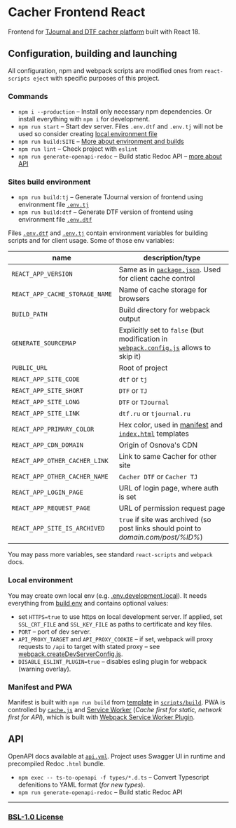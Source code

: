 # Cacher Frontend React

Frontend for [TJournal and DTF cacher platform](https://cacher.serguun42.ru) built with React 18.

## Configuration, building and launching

All configuration, npm and webpack scripts are modified ones from `react-scripts eject` with specific purposes of this project.

### Commands

- `npm i --production` – Install only necessary npm dependencies. Or install everything with `npm i` for development.
- `npm run start` – Start dev server. Files `.env.dtf` and `.env.tj` will not be used so consider creating [local environment file](#local-environment)
- `npm run build:SITE` – [More about environment and builds](#sites-build-environment)
- `npm run lint` – Check project with `eslint`
- `npm run generate-openapi-redoc` – Build static Redoc API – [more about API](#api)

### Sites build environment

- `npm run build:tj` – Generate TJournal version of frontend using environment file [`.env.tj`](./.env.tj)
- `npm run build:dtf` – Generate DTF version of frontend using environment file [`.env.dtf`](./.env.dtf)

Files [`.env.dtf`](./.env.dtf) and [`.env.tj`](./.env.tj) contain environment variables for building scripts and for client usage. Some of those env variables:

| name                           | description/type                                                                                                        |
| ------------------------------ | ----------------------------------------------------------------------------------------------------------------------- |
| `REACT_APP_VERSION`            | Same as in [`package.json`](./package.json). Used for client cache control                                              |
| `REACT_APP_CACHE_STORAGE_NAME` | Name of cache storage for browsers                                                                                      |
| `BUILD_PATH`                   | Build directory for webpack output                                                                                      |
| `GENERATE_SOURCEMAP`           | Explicitly set to `false` (but modification in [`webpack.config.js`](./config/webpack.config.js#L32) allows to skip it) |
| `PUBLIC_URL`                   | Root of project                                                                                                         |
| `REACT_APP_SITE_CODE`          | `dtf` or `tj`                                                                                                           |
| `REACT_APP_SITE_SHORT`         | `DTF` or `TJ`                                                                                                           |
| `REACT_APP_SITE_LONG`          | `DTF` or `TJournal`                                                                                                     |
| `REACT_APP_SITE_LINK`          | `dtf.ru` or `tjournal.ru`                                                                                               |
| `REACT_APP_PRIMARY_COLOR`      | Hex color, used in [manifest](./config/manifest.template.json) and [`index.html`](./public/index.html) templates        |
| `REACT_APP_CDN_DOMAIN`         | Origin of Osnova's CDN                                                                                                  |
| `REACT_APP_OTHER_CACHER_LINK`  | Link to same Cacher for other site                                                                                      |
| `REACT_APP_OTHER_CACHER_NAME`  | `Cacher DTF` or `Cacher TJ`                                                                                             |
| `REACT_APP_LOGIN_PAGE`         | URL of login page, where auth is set                                                                                    |
| `REACT_APP_REQUEST_PAGE`       | URL of permission request page                                                                                          |
| `REACT_APP_SITE_IS_ARCHIVED`   | `true` if site was archived (so post links should point to _domain.com/post/%ID%_)                                      |

You may pass more variables, see standard `react-scripts` and `webpack` docs.

### Local environment

You may create own local env (e.g. [.env.development.local](./.env.development.local)). It needs everything from [build env](#sites-build-environment) and contains optional values:

- set `HTTPS=true` to use https on local development server. If applied, set `SSL_CRT_FILE` and `SSL_KEY_FILE` as paths to certificate and key files.
- `PORT` – port of dev server.
- `API_PROXY_TARGET` and `API_PROXY_COOKIE` – if set, webpack will proxy requests to `/api` to target with stated proxy – see [webpack.createDevServerConfig.js](./config/webpack.createDevServerConfig.js#L78).
- `DISABLE_ESLINT_PLUGIN=true` – disables esling plugin for webpack (warning overlay).

### Manifest and PWA

Manifest is built with `npm run build` from [template](./config/manifest.template.json) in [`scripts/build`](./scripts/build.js#L213). PWA is controlled by [`cache.js`](./src/util/cache.js) and [Service Worker](./src/service-worker.js) (_Cache first for static, network first for API_), which is built with [Webpack Service Worker Plugin](https://www.npmjs.com/package/@serguun42/webpack-service-worker-plugin).

## API

OpenAPI docs available at [`api.yml`](./public/docs/api.yml). Project uses Swagger UI in runtime and precompiled Redoc `.html` bundle.

- `npm exec -- ts-to-openapi -f types/*.d.ts` – Convert Typescript defenitions to YAML format (_for new types_).
- `npm run generate-openapi-redoc` – Build static Redoc API

---

### [BSL-1.0 License](./LICENSE)
